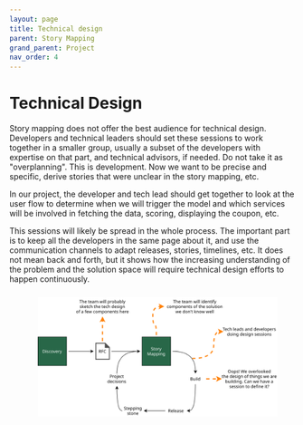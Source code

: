 ```yaml
---
layout: page
title: Technical design
parent: Story Mapping
grand_parent: Project
nav_order: 4
---
```


# Technical Design

Story mapping does not offer the best audience for technical design. Developers and technical leaders should set these sessions to work together in a smaller group, usually a subset of the developers with expertise on that part, and technical advisors, if needed. Do not take it as "overplanning". This is development. Now we want to be precise and specific, derive stories that were unclear in the story mapping, etc.

In our project, the developer and tech lead should get together to look at the user flow to determine when we will trigger the model and which services will be involved in fetching the data, scoring, displaying the coupon, etc.

This sessions will likely be spread in the whole process. The important part is to keep all the developers in the same page about it, and use the communication channels to adapt releases, stories, timelines, etc. It does not mean back and forth, but it shows how the increasing understanding of the problem and the solution space will require technical design efforts to happen continuously. 

<div align="center">
<figure>
	<a href="../../images/project/tech-design-in-flow.svg" name="Tech design in the flow">
		<img  style="width:650px;margin:10px" src="../../images/project/tech-design-in-flow.svg"/>
	</a>
		<!-- <figcaption>Putting together the many common terms for these two stages</figcaption> -->
</figure>
</div>
